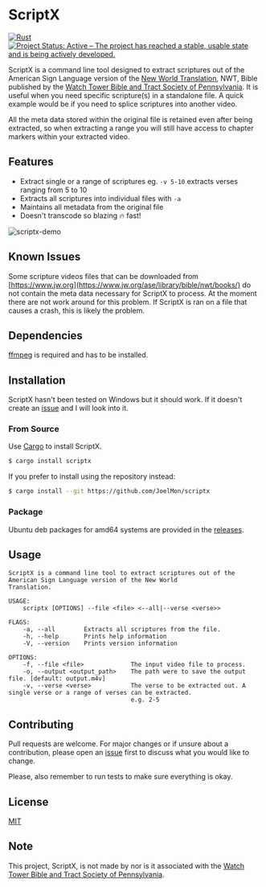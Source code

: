 # ScriptX
[![Rust](https://github.com/JoelMon/scriptx/actions/workflows/rust.yml/badge.svg)](https://github.com/JoelMon/scriptx/actions/workflows/rust.yml)
[![Project Status: Active – The project has reached a stable, usable state and is being actively developed.](https://www.repostatus.org/badges/latest/active.svg)](https://www.repostatus.org/#active)

ScriptX is a command line tool designed to extract scriptures out of the American Sign Language version of the [New World Translation](https://www.jw.org/ase/library/bible/nwt/books/), NWT, Bible published by the [Watch Tower Bible and Tract Society of Pennsylvania](https://www.JW.org). It is useful when you need specific scripture(s) in a standalone file. A quick example would be if you need to splice scriptures into another video. 

All the meta data stored within the original file is retained even after being extracted, so when extracting a range you will still have access to chapter markers within your extracted video.

## Features
- Extract single or a range of scriptures eg. `-v 5-10` extracts verses ranging from 5 to 10
- Extracts all scriptures into individual files with `-a`
- Maintains all metadata from the original file
- Doesn't transcode so blazing :fire: fast!

![scriptx-demo](https://user-images.githubusercontent.com/6587811/121826488-e6cf6400-cc85-11eb-8604-39dc87910e08.gif)


## Known Issues
Some scripture videos files that can be downloaded from [https://www.jw.org](https://www.jw.org/ase/library/bible/nwt/books/) do not contain the meta data necessary for ScriptX to process. At the moment there are not work around for this problem. If ScriptX is ran on a file that causes a crash, this is likely the problem.

## Dependencies 
[ffmpeg](https://ffmpeg.org/) is required and has to be installed.

## Installation
ScriptX hasn't been tested on Windows but it should work. If it doesn't create an [issue](https://github.com/JoelMon/scriptx/issues) and I will look into it.

### From Source
Use [Cargo](https://doc.rust-lang.org/cargo/) to install ScriptX.

```bash
$ cargo install scriptx
```

If you prefer to install using the repository instead:

```bash
$ cargo install --git https://github.com/JoelMon/scriptx
```

### Package
Ubuntu deb packages for amd64 systems are provided in the [releases](https://github.com/JoelMon/scriptx/releases).

## Usage

```text
ScriptX is a command line tool to extract scriptures out of the American Sign Language version of the New World
Translation.

USAGE:
    scriptx [OPTIONS] --file <file> <--all|--verse <verse>>

FLAGS:
    -a, --all        Extracts all scriptures from the file.
    -h, --help       Prints help information
    -V, --version    Prints version information

OPTIONS:
    -f, --file <file>             The input video file to process.
    -o, --output <output_path>    The path were to save the output file. [default: output.m4v]
    -v, --verse <verse>           The verse to be extracted out. A single verse or a range of verses can be extracted.
                                  e.g. 2-5

```
## Contributing
Pull requests are welcome. For major changes or if unsure about a contribution, please open an [issue](https://github.com/JoelMon/scriptx/issues) first to discuss what you would like to change.

Please, also remember to run tests to make sure everything is okay.

## License
[MIT](https://choosealicense.com/licenses/mit/)

## Note
This project, ScriptX, is not made by nor is it associated with the [Watch Tower Bible and Tract Society of Pennsylvania](https://www.JW.org).
 
 
